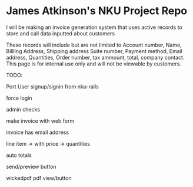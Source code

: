 # James Atkinson's NKU Project Repo

I will be making an invoice generation system that uses active records to store and call data inputted about customers

These records will include but are not limited to Account number, Name, Billling Address, Shipping address Suite number, Payment method, Email address, Quantities, Order number, tax ammount, total, company contact.
This page is for internal use only and will not be viewable by customers.

TODO:

Port User signup/signin from nku-rails

force login

admin checks

make invoice with web form

invoice has email address

line item -> with price -> quantities

auto totals

send/preview button

wickedpdf pdf view/button 
